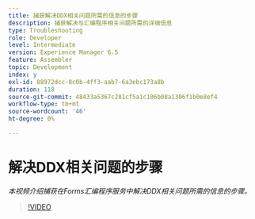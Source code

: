 ```yaml
---
title: 捕获解决DDX相关问题所需的信息的步骤
description: 捕获解决与汇编程序相关问题所需的详细信息
type: Troubleshooting
role: Developer
level: Intermediate
version: Experience Manager 6.5
feature: Assembler
topic: Development
index: y
exl-id: 88972dcc-8c0b-4ff3-aab7-6a3ebc173a8b
duration: 118
source-git-commit: 48433a5367c281cf5a1c106b08a1306f1b0e8ef4
workflow-type: tm+mt
source-wordcount: '46'
ht-degree: 0%

---
```


# 解决DDX相关问题的步骤

*本视频介绍捕获在Forms汇编程序服务中解决DDX相关问题所需的信息的步骤。*

>[!VIDEO](https://video.tv.adobe.com/v/335517?quality=12&learn=on)
